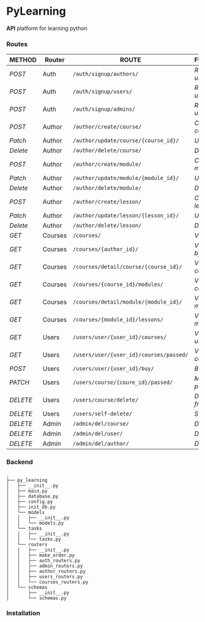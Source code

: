 # PyLearning

**API** platform for learning python

### Routes

| METHOD   | Router  | ROUTE                                       | FUNCTIONALITY                 | ACCESS               |
|----------|---------|---------------------------------------------|-------------------------------|----------------------|
| *POST*   | Auth    | ```/auth/signup/authors/```                 | _Register new user_           | _All users_          |
| *POST*   | Auth    | ```/auth/signup/users/```                   | _Register new user_           | _All users_          |
| *POST*   | Auth    | ```/auth/signup/admins/```                  | _Register new user_           | _Need SUPERPASSWORD_ |
| *POST*   | Author  | ```/author/create/course/```                | _Create new course_           | _Author_             |
| *Patch*  | Author  | ```/author/update/course/{course_id}/```    | _Update course_               | _Author_             |
| *Delete* | Author  | ```/author/delete/course/```                | _Delete course_               | _Author_             |
| *POST*   | Author  | ```/author/create/module/```                | _Create new module_           | _Author_             |
| *Patch*  | Author  | ```/author/update/module/{module_id}/```    | _Update module_               | _Author_             |
| *Delete* | Author  | ```/author/delete/module/```                | _Delete course_               | _Author_             |
| *POST*   | Author  | ```/author/create/lesson/```                | _Create new lesson_           | _Author_             |
| *Patch*  | Author  | ```/author/update/lesson/{lesson_id}/```    | _Update lesson_               | _Author_             |
| *Delete* | Author  | ```/author/delete/lesson/```                | _Delete lesson_               | _Author_             |
| *GET*    | Courses | ```/courses/```                             | _View all courses_            | _All users_          |
| *GET*    | Courses | ```/courses/{author_id}/```                 | _View all courses by author_  | _All users_          |
| *GET*    | Courses | ```/courses/detail/course/{course_id}/```   | _View detail about course_    | _All users_          |
| *GET*    | Courses | ```/courses/{course_id}/modules/```         | _View modules by course_      | _All users_          |
| *GET*    | Courses | ```/courses/detail/module/{module_id}/```   | _View detail about module_    | _All users_          |
| *GET*    | Courses | ```/courses/{module_id}/lessons/```         | _View lessons by module_      | _All users_          |
| *GET*    | Users   | ```/users/user/{user_id}/courses/```        | _View courses of user_        | _The user_           |
| *GET*    | Users   | ```/users/user/{user_id}/courses/passed/``` | _View passed courses of user_ | _The user_           |
| *POST*   | Users   | ```/users/user/{user_id}/buy/```            | _Buy course_                  | _The user_           |
| *PATCH*  | Users   | ```/users/course/{coure_id}/passed/```      | _Make course passed_          | _The user_           |
| *DELETE* | Users   | ```/users/course/delete/```                 | _Delete course from user_     | _The user_           |
| *DELETE* | Users   | ```/users/self-delete/```                   | _Self delete_                 | _The user_           |
| *DELETE* | Admin   | ```/admin/del/course/```                    | _Delete course_               | _Admin_              |
| *DELETE* | Admin   | ```/admin/del/user/```                      | _Delete user_                 | _Admin_              |
| *DELETE* | Admin   | ```/admin/del/author/```                    | _Delete author_               | _Admin_              |

### Backend

```commandline
.
├── py_learning
│   ├── __init__.py
│   ├── main.py
│   ├── database.py
│   ├── config.py
│   ├── init_db.py
│   └── models
│   │   ├── __init__.py
│   │   └── models.py
│   └── tasks
│   │   ├── __init__.py
│   │   └── tasks.py
│   └── routers
│   │   ├── __init__.py
│   │   ├── make_order.py
│   │   ├── auth_routers.py
│   │   ├── admin_routers.py
│   │   ├── author_routers.py
│   │   ├── users_routers.py
│   │   └── courses_routers.py
│   └── schemas
│       ├── __init__.py
│       └── schemas.py
```

### Installation



